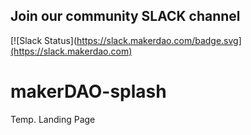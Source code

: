 ## Join our community SLACK channel


[![Slack Status](https://slack.makerdao.com/badge.svg](https://slack.makerdao.com)


# makerDAO-splash

Temp. Landing Page

